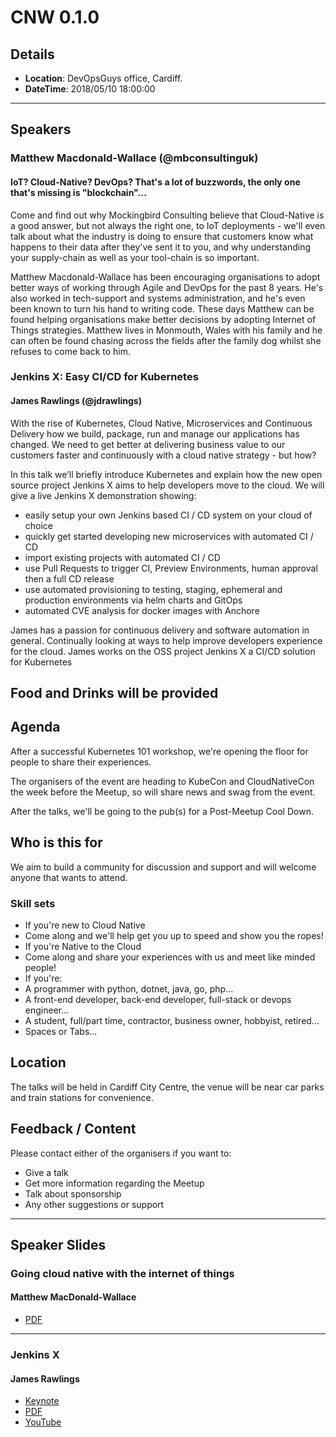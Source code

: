 # CNW 0.1.0

## Details

* **Location**: DevOpsGuys office, Cardiff.
* **DateTime**: 2018/05/10 18:00:00

___

## Speakers

### Matthew Macdonald-Wallace (@mbconsultinguk)

#### IoT? Cloud-Native? DevOps? That's a lot of buzzwords, the only one that's missing is "blockchain"...

Come and find out why Mockingbird Consulting believe that Cloud-Native is a good answer, but not always the right one, to IoT deployments - we'll even talk about what the industry is doing to ensure that customers know what happens to their data after they've sent it to you, and why understanding your supply-chain as well as your tool-chain is so important.

Matthew Macdonald-Wallace has been encouraging organisations to adopt better ways of working through Agile and DevOps for the past 8 years. He's also worked in tech-support and systems administration, and he's even been known to turn his hand to writing code.
These days Matthew can be found helping organisations make better decisions by adopting Internet of Things strategies.
Matthew lives in Monmouth, Wales with his family and he can often be found chasing across the fields after the family dog whilst she refuses to come back to him.

### Jenkins X: Easy CI/CD for Kubernetes

#### James Rawlings (@jdrawlings)

With the rise of Kubernetes, Cloud Native, Microservices and Continuous Delivery how we build, package, run and manage our applications has changed. We need to get better at delivering business value to our customers faster and continuously with a cloud native strategy - but how?

In this talk we’ll briefly introduce Kubernetes and explain how the new open source project Jenkins X aims to help developers move to the cloud. We will give a live Jenkins X demonstration showing:

* easily setup your own Jenkins based CI / CD system on your cloud of choice
* quickly get started developing new microservices with automated CI / CD
* import existing projects with automated CI / CD
* use Pull Requests to trigger CI, Preview Environments, human approval then a full CD release
* use automated provisioning to testing, staging, ephemeral and production environments via helm charts and GitOps
* automated CVE analysis for docker images with Anchore

James has a passion for continuous delivery and software automation in general. Continually looking at ways to help improve developers experience for the cloud. James works on the OSS project Jenkins X a CI/CD solution for Kubernetes

## Food and Drinks will be provided

## Agenda

After a successful Kubernetes 101 workshop, we're opening the floor for people to share their experiences.

The organisers of the event are heading to KubeCon and CloudNativeCon the week before the Meetup, so will share news and swag from the event.

After the talks, we'll be going to the pub(s) for a Post-Meetup Cool Down.

## Who is this for

We aim to build a community for discussion and support and will welcome anyone that wants to attend.

### Skill sets

* If you're new to Cloud Native
* Come along and we'll help get you up to speed and show you the ropes!
* If you're Native to the Cloud
* Come along and share your experiences with us and meet like minded people!
* If you're:
* A programmer with python, dotnet, java, go, php...
* A front-end developer, back-end developer, full-stack or devops engineer...
* A student, full/part time, contractor, business owner, hobbyist, retired...
* Spaces or Tabs...

## Location

The talks will be held in Cardiff City Centre, the venue will be near car parks and train stations for convenience.

## Feedback / Content

Please contact either of the organisers if you want to:

* Give a talk
* Get more information regarding the Meetup
* Talk about sponsorship
* Any other suggestions or support

---

## Speaker Slides

### Going cloud native with the internet of things

#### Matthew MacDonald-Wallace

* [PDF](https://www.dropbox.com/s/uons3fdfeq6pr4q/1.pdf?dl=0)

---

### Jenkins X

#### James Rawlings

* [Keynote](https://www.dropbox.com/s/4wwumc9s8qevk8a/2.key?dl=0)
* [PDF](https://www.dropbox.com/s/2l3yudybl8dx4j7/2.pdf?dl=0)
* [YouTube](https://youtu.be/ZIK0BSimOBM)